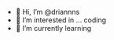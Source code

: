 - 👋 Hi, I’m @driannns
- 👀 I’m interested in ... coding
- 🌱 I’m currently learning


<!---
driannns/driannns is a ✨ special ✨ repository because its `README.md` (this file) appears on your GitHub profile.
You can click the Preview link to take a look at your changes.
--->
